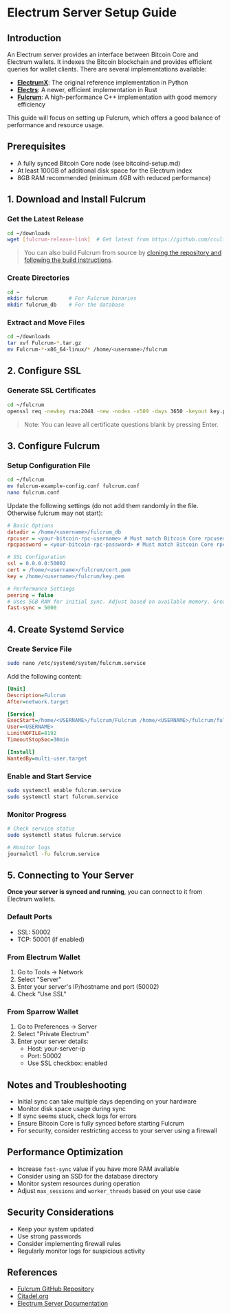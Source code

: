 # Electrum Server Setup Guide

## Introduction
An Electrum server provides an interface between Bitcoin Core and Electrum wallets. It indexes the Bitcoin blockchain and provides efficient queries for wallet clients. There are several implementations available:

- [**ElectrumX**](https://github.com/spesmilo/electrumx): The original reference implementation in Python
- [**Electrs**](https://github.com/romanz/electrs): A newer, efficient implementation in Rust
- [**Fulcrum**](https://github.com/cculianu/Fulcrum): A high-performance C++ implementation with good memory efficiency

This guide will focus on setting up Fulcrum, which offers a good balance of performance and resource usage.

## Prerequisites
- A fully synced Bitcoin Core node (see bitcoind-setup.md)
- At least 100GB of additional disk space for the Electrum index
- 8GB RAM recommended (minimum 4GB with reduced performance)

## 1. Download and Install Fulcrum

### Get the Latest Release
```bash
cd ~/downloads
wget [fulcrum-release-link]  # Get latest from https://github.com/cculianu/Fulcrum/releases
```

> You can also build Fulcrum from source by [cloning the repository and following the build instructions](https://github.com/cculianu/Fulcrum).

### Create Directories
```bash
cd ~
mkdir fulcrum       # For Fulcrum binaries
mkdir fulcrum_db    # For the database
```

### Extract and Move Files
```bash
cd ~/downloads
tar xvf Fulcrum-*.tar.gz
mv Fulcrum-*-x86_64-linux/* /home/<username>/fulcrum
```

## 2. Configure SSL

### Generate SSL Certificates
```bash
cd ~/fulcrum
openssl req -newkey rsa:2048 -new -nodes -x509 -days 3650 -keyout key.pem -out cert.pem
```
> Note: You can leave all certificate questions blank by pressing Enter.

## 3. Configure Fulcrum

### Setup Configuration File
```bash
cd ~/fulcrum
mv fulcrum-example-config.conf fulcrum.conf
nano fulcrum.conf
```

Update the following settings (do not add them randomly in the file. Otherwise fulcrum may not start):
```ini
# Basic Options
datadir = /home/<username>/fulcrum_db
rpcuser = <your-bitcoin-rpc-username> # Must match Bitcoin Core rpcuser. If you used the python script in the previous workshop, this is the user you set as argument when you ran the script
rpcpassword = <your-bitcoin-rpc-password> # Must match Bitcoin Core rpcpassword. If you used the python script in the previous workshop, this is the password you set as argument when you ran the script

# SSL Configuration
ssl = 0.0.0.0:50002
cert = /home/<username>/fulcrum/cert.pem
key = /home/<username>/fulcrum/key.pem

# Performance Settings
peering = false
# Uses 5GB RAM for initial sync. Adjust based on available memory. Greater values can speed up the sync process.
fast-sync = 5000 
```

## 4. Create Systemd Service

### Create Service File
```bash
sudo nano /etc/systemd/system/fulcrum.service
```

Add the following content:
```ini
[Unit]
Description=Fulcrum
After=network.target

[Service]
ExecStart=/home/<USERNAME>/fulcrum/Fulcrum /home/<USERNAME>/fulcrum/fulcrum.conf
User=<USERNAME>
LimitNOFILE=8192
TimeoutStopSec=30min

[Install]
WantedBy=multi-user.target
```

### Enable and Start Service
```bash
sudo systemctl enable fulcrum.service
sudo systemctl start fulcrum.service
```

### Monitor Progress
```bash
# Check service status
sudo systemctl status fulcrum.service

# Monitor logs
journalctl -fu fulcrum.service
```

## 5. Connecting to Your Server

**Once your server is synced and running**, you can connect to it from Electrum wallets.

### Default Ports
- SSL: 50002
- TCP: 50001 (if enabled)

### From Electrum Wallet
1. Go to Tools → Network
2. Select "Server"
3. Enter your server's IP/hostname and port (50002)
4. Check "Use SSL"

### From Sparrow Wallet
1. Go to Preferences → Server
2. Select "Private Electrum"
3. Enter your server details:
   - Host: your-server-ip
   - Port: 50002
   - Use SSL checkbox: enabled

## Notes and Troubleshooting
- Initial sync can take multiple days depending on your hardware
- Monitor disk space usage during sync
- If sync seems stuck, check logs for errors
- Ensure Bitcoin Core is fully synced before starting Fulcrum
- For security, consider restricting access to your server using a firewall

## Performance Optimization
- Increase `fast-sync` value if you have more RAM available
- Consider using an SSD for the database directory
- Monitor system resources during operation
- Adjust `max_sessions` and `worker_threads` based on your use case

## Security Considerations
- Keep your system updated
- Use strong passwords
- Consider implementing firewall rules
- Regularly monitor logs for suspicious activity


## References
- [Fulcrum GitHub Repository](https://github.com/cculianu/Fulcrum)
- [Citadel.org](https://citadels.org/install-fulcrum-server-on-ubuntu-server-upgrade-your-bitcoin-node/)
- [Electrum Server Documentation](https://electrumx.readthedocs.io/en/latest/)
